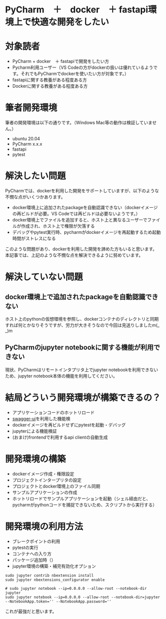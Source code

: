 # PyCharm　＋　docker　＋ fastapi環境上で快適な開発をしたい


# 対象読者
- PyCharm + docker　＋ fastapiで開発をしたい方
- Pycharm利用ユーザー（VS Codeの方がdockerの扱いは優れているようです。それでもPyCharmでdockerを使いたい方が対象です。）
- fastapiに関する教養がある程度ある方
- Dockerに関する教養がある程度ある方

# 筆者開発環境
筆者の開発環境は以下の通りです。（Windows Mac等の動作は検証していません。）

- ubuntu 20.04
- PyCharm x.x.x
- fastapi
- pytest

# 解決したい問題
PyCharmでは、dockerを利用した開発をサポートしていますが、以下のような不憫な点がいくつかあります。

- docker環境上に追加されたpackageを自動認識できない（dockerイメージの再ビルドが必要。VS Codeでは再ビルドは必要ないようです。）
- docker環境上でファイルを追加すると、ホスト上と異なるユーザーでファイルが作成され、ホスト上で権限が欠落する
- デバッグやpytest実行時、pycharmがdockerイメージを再起動するため起動時間がストレスになる

このような問題があり、dockerを利用した開発を諦めた方もいると思います。
本記事では、上記のような不憫な点を解決できるように努めています。

# 解決していない問題

## docker環境上で追加されたpackageを自動認識できない
ホスト上のpythonの仮想環境を参照し、dockerコンテナのディレクトリと同期すれば何とかなりそうですが、労力が大きそうなので今回は見送りしましたm(_ _)m

## PyCharmのjupyter notebookに関する機能が利用できない
現状、PyCharmはリモートインタプリタ上でjupyter notebookを利用できないため、jupyter notebook本体の機能を利用してください。

# 結局どういう開発環境が構築できるの？

- アプリケーションコードのホットリロード
- [swagger-ui](https://swagger.io/tools/swagger-ui/)を利用した機能検
- dockerイメージを再ビルドせずにpytestを起動・デバッグ
- jupyterによる機能検証
- (おまけ)frontendで利用するapi clientの自動生成

# 開発環境の構築
- dockerイメージ作成・権限設定
- プロジェクトインタープリタの設定
- プロジェクトとdocker環境上のファイル同期
- サンプルアプリケーションの作成
- ホットリロードでサンプルアプリケーションを起動（シェル経由だと、pycharmがpythonコードを捕捉できないため、スクリプトから実行する）


# 開発環境の利用方法
- ブレークポイントの利用
- pytestの実行
- コンテナへの入り方
- パッケージ追加時（）
- jupyter環境の構築・補完有効化オプション

```
sudo jupyter contrib nbextension install
sudo jupyter nbextensions_configurator enable
```


```
# sudo jupyter notebook --ip=0.0.0.0 --allow-root --notebook-dir jupyter
sudo jupyter notebook --ip=0.0.0.0 --allow-root --notebook-dir=jupyter --NotebookApp.token='' --NotebookApp.password=''
```

これが最強だと思います。

